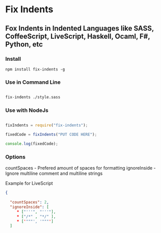 # Fix Indents 
## Fox Indents in Indented Languages like SASS, CoffeeScript, LiveScript, Haskell, Ocaml, F#, Python, etc


### Install
```
npm install fix-indents -g
```

### Use in Command Line
```sh

fix-indents ./style.sass

```

### Use with NodeJs
```Javascript

fixIndents = require("fix-indents");

fixedCode = fixIndents("PUT CODE HERE");

console.log(fixedCode);

```

### Options

countSpaces - Prefered amount of spaces for formatting
ignoreInside - Ignore multiline comment and multiline strings

Example for LiveScript

```JSON
{ 
  
  "countSpaces": 2,
  "ignoreInside": [
     * ["'''", "'''"],
     * ["/*" , "*/" ],
     * ['"""', '"""']
  ]
```